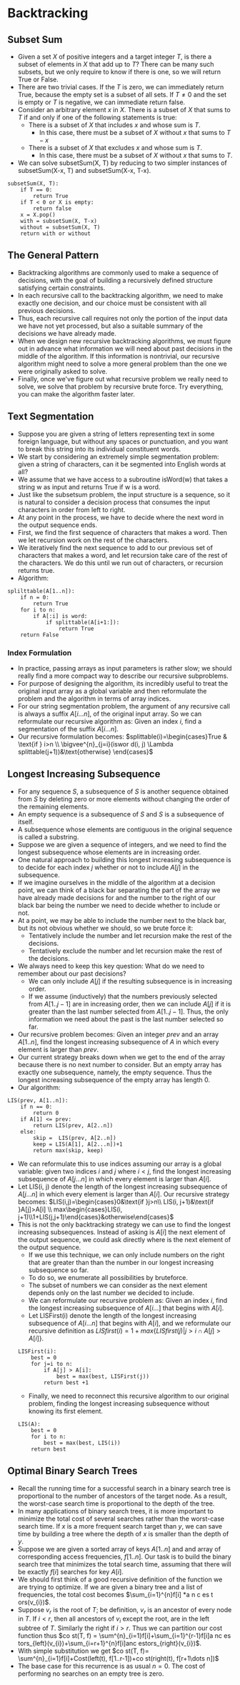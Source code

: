 # Backtracking
## Subset Sum
- Given a set $X$ of positive integers and a target integer $T$, is there a subset of elements in $X$ that add up to $T$? There can be many such subsets, but we only require to know if there is one, so we will return True or False. 
- There are two trivial cases. If the $T$ is zero, we can immediately return True, because the empty set is a subset of all sets. If $T \neq 0$ and the set is empty or $T$ is negative, we can immediate return false. 
- Consider an arbitrary element $x$ in $X$. There is a subset of $X$ that sums to $T$ if and only if one of the following statements is true: 
	- There is a subset of $X$ that includes $x$ and whose sum is $T$.
		- In this case, there must be a subset of $X$ without $x$ that sums to $T-x$
	- There is a subset of $X$ that excludes $x$ and whose sum is $T$.
		- In this case, there must be a subset of $X$ without $x$ that sums to $T$. 
- We can solve subsetSum(X, T) by reducing to two simpler instances of subsetSum(X-x, T) and subsetSum(X-x, T-x). 
```
subsetSum(X, T):
	if T == 0:
		return True
	if T < 0 or X is empty: 
		return false
	x = X.pop()
	with = subsetSum(X, T-x)
	without = subsetSum(X, T)
	return with or without
```
## The General Pattern
- Backtracking algorithms are commonly used to make a sequence of decisions, with the goal of building a recursively defined structure satisfying certain constraints. 
- In each recursive call to the backtracking algorithm, we need to make exactly one decision, and our choice must be consistent with all previous decisions. 
- Thus, each recursive call requires not only the portion of the input data we have not yet processed, but also a suitable summary of the decisions we have already made.
- When we design new recursive backtracking algorithms, we must figure out in advance what information we will need about past decisions in the middle of the algorithm. If this information is nontrivial, our recursive algorithm might need to solve a more general problem than the one we were originally asked to solve. 
- Finally, once we've figure out what recursive problem we really need to solve, we solve that problem by recursive brute force. Try everything, you can make the algorithm faster later. 
## Text Segmentation
- Suppose you are given a string of letters representing text in some foreign language, but without any spaces or punctuation, and you want to break this string into its individual constituent words. 
- We start by considering an extremely simple segmentation problem: given a string of characters, can it be segmented into English words at all?
- We assume that we have access to a subroutine isWord(w) that takes a string w as input and returns True if w is a word. 
- Just like the subsetsum problem, the input structure is a sequence, so it is natural to consider a decision process that consumes the input characters in order from left to right. 
- At any point in the process, we have to decide where the next word in the output sequence ends. 
- First, we find the first sequence of characters that makes a word. Then we let recursion work on the rest of the characters. 
- We iteratively find the next sequence to add to our previous set of characters that makes a word, and let recursion take care of the rest of the characters. We do this until we run out of characters, or recursion returns true. 
- Algorithm:
```
splilttable(A[1..n]):
	if n = 0:
		return True
	for i to n:
		if A[:i] is word:
			if splittable(A[i+1:]):
				return True
	return False
```
### Index Formulation
- In practice, passing arrays as input parameters is rather slow; we should really find a more compact way to describe our recursive subproblems. 
- For purpose of designing the algorithm, its incredibly useful to treat the original input array as a global variable and then reformulate the problem and the algorithm in terms of array indices. 
- For our string segmentation problem, the argument of any recursive call is always a suffix $A[i...n]$, of the original input array. So we can reformulate our recursive algorithm as: Given an index $i$, find a segmentation of the suffix $A[i\dots n]$. 
- Our recursive formulation becomes: $splittable(i)=\begin{cases}True & \text{if } i>n \\ \bigvee^{n}_{j=i}(iswor d(i, j) \Lambda splittable(j+1))&\text{otherwise} \end{cases}$
## Longest Increasing Subsequence
- For any sequence $S$, a subsequence of $S$ is another sequence obtained from $S$ by deleting zero or more elements without changing the order of the remaining elements. 
- An empty sequence is a subsequence of $S$ and $S$ is a subsequence of itself. 
- A subsequence whose elements are contiguous in the original sequence is called a substring. 
- Suppose we are given a sequence of integers, and we need to find the longest subsequence whose elements are in increasing order. 
- One natural approach to building this longest increasing subsequence is to decide for each index $j$ whether or not to include $A[j]$ in the subsequence. 
- If we imagine ourselves in the middle of the algorithm at a decision point, we can think of a black bar separating the part of the array we have already made decisions for and the number to the right of our black bar being the number we need to decide whether to include or not. 
- At a point, we may be able to include the number next to the black bar, but its not obvious whether we should, so we brute force it: 
	- Tentatively include the number and let recursion make the rest of the decisions. 
	- Tentatively exclude the number and let recursion make the rest of the decisions. 
- We always need to keep this key question: What do we need to remember about our past decisions?
	- We can only include $A[j]$ if the resulting subsequence is in increasing order. 
	- If we assume (inductively) that the numbers previously selected from $A[1..j-1]$ are in increasing order, then we can include $A[j]$ if it is greater than the last number selected from $A[1..j-1]$. Thus, the only information we need about the past is the last number selected so far. 
- Our recursive problem becomes: Given an integer $p r e v$ and an array $A[1..n]$, find the longest increasing subsequence of $A$ in which every element is larger than $p r e v$. 
- Our current strategy breaks down when we get to the end of the array because there is no next number to consider. But an empty array has exactly one subsequence, namely, the empty sequence. Thus the longest increasing subsequence of the empty array has length 0.
- Our algorithm:
```
LIS(prev, A[1..n]):
	if n == 0:
		return 0
	if A[1] <= prev:
		return LIS(prev, A[2..n])
	else:
		skip = 	LIS(prev, A[2..n])
		keep = LIS(A[1], A[2...n])+1
		return max(skip, keep)	
```
- We can reformulate this to use indices assuming our array is a global variable: given two indices $i$ and $j$ where $i<j$, find the longest increasing subsequence of $A[j\dots n]$ in which every element is larger than $A[i]$. 
- Let LIS(i, j) denote the length of the longest increasing subsequence of $A[j\dots n]$ in which every element is larger than $A[i]$. Our recursive strategy becomes: $LIS(i,j)=\begin{cases}0&\text{if }j>n\\ LIS(i, j+1)&\text{if }A[j]>A[i] \\ max\begin{cases}LIS(i, j+1)\\1+LIS(j,j+1)\end{cases}&otherwise\end{cases}$
- This is not the only backtracking strategy we can use to find the longest increasing subsequences. Instead of asking is $A[i]$ the next element of the output sequence, we could ask directly where is the next element of the output sequence. 
	- If we use this technique, we can only include numbers on the right that are greater than than the number in our longest increasing subsequence so far. 
	- To do so, we enumerate all possibilities by bruteforce. 
	- The subset of numbers we can consider as the next element depends only on the last number we decided to include.
	- We can reformulate our recursive problem as: Given an index $i$, find the longest increasing subsequence of $A[i\dots]$ that begins  with $A[i]$. 
	- Let LISFirst(i) denote the length of the longest increasing subsequence of $A[i\dots n]$ that begins with $A[i]$, and we reformulate our recursive definition as $LISfirst(i)= 1+max\{LISfirst(j)|j>i \cap A[j]>A[i]\}$. 
	```
	LISFirst(i):
		best = 0
		for j=i to n:
			if A[j] > A[i]:
				best = max(best, LISFirst(j))
			return best +1
	```
	- Finally, we need to reconnect this recursive algorithm to our original problem, finding the longest increasing subsequence without knowing its first element. 
	```
	LIS(A):
		best = 0
		for i to n:
			best = max(best, LIS(i))
		return best
	```

## Optimal Binary Search Trees
- Recall the running time for a successful search in a binary search tree is proportional to the number of ancestors of the target node. As a result, the worst-case search time is proportional to the depth of the tree. 
- In many applications of binary search trees, it is more important to minimize the total cost of several searches rather than the worst-case search time. If $x$ is a more frequent search target than $y$, we can save time by building a tree where the depth of $x$ is smaller than the depth of $y$. 
- Suppose we are given a sorted array of keys $A[1..n]$ and and array of corresponding access frequencies, $f[1..n]$. Our task is to build the binary search tree that minimizes the total search time, assuming that there will be exactly $f[i]$ searches for key $A[i]$. 
- We should first think of a good recursive definition of the function we are trying to optimize. If we are given a binary tree and a list of frequencies, the total cost becomes $\sum_{i=1}^{n}f[i] *a n c es t ors(v_{i})$. 
- Suppose $v_{r}$ is the root of $T$; be definition, $v_{r}$ is an ancestor of every node in $T$. If $i<r$, then all ancestors of $v_{i}$ except the root, are in the left subtree of $T$. Similarly the right if $i >r$. Thus we can partition our cost function thus $co st(T, f) = \sum^{n}_{i=1}f[i]+\sum_{i=1}^{r-1}f[i]a nc es tors_{left}(v_{i})+\sum_{i=r+1}^{n}f[i]anc estors_{right}(v_{i})$. 
- With simple substitution we get $co st(T, f)= \sum^{n}_{i=1}f[i]+Cost(left(t), f[1..r-1])+co st(right(t), f[r+1\dots n])$
- The base case for this recurrence is as usual $n=0$. The cost of performing no searches on an empty tree is zero. 